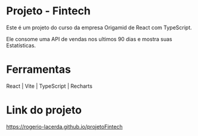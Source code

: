 <h1>Projeto - Fintech</h1>
<p>Este é um projeto do curso da empresa Origamid de React com TypeScript.</p>
<p>Ele consome uma API de vendas nos ultimos 90 dias e mostra suas Estatísticas.</p>
<h1>Ferramentas</h1>
<p>React | Vite | TypeScript | Recharts</p>
<h1>Link do projeto</h1>
<a href='https://rogerio-lacerda.github.io/projetoFintech'>https://rogerio-lacerda.github.io/projetoFintech</a>
